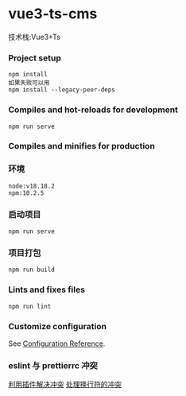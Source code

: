 # vue3-ts-cms

技术栈:Vue3+Ts

### Project setup

```
npm install
如果失败可以用
npm install --legacy-peer-deps
```

### Compiles and hot-reloads for development

```
npm run serve
```

### Compiles and minifies for production

### 环境

```
node:v18.18.2
npm:10.2.5
```

### 启动项目

```
npm run serve
```

### 项目打包

```
npm run build
```

### Lints and fixes files

```
npm run lint
```

### Customize configuration

See [Configuration Reference](https://cli.vuejs.org/config/).

### eslint 与 prettierrc 冲突

[利用插件解决冲突](https://juejin.cn/post/7012160233061482532)
[处理换行符的冲突](https://blog.csdn.net/weixin_59250190/article/details/129251895)
